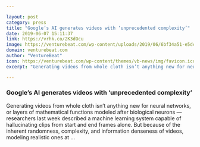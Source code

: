 ```yaml
---

layout: post
category: press
title: "Google’s AI generates videos with ‘unprecedented complexity’"
date: 2019-06-07 15:11:37
link: https://vrhk.co/2K3dOcu
image: https://venturebeat.com/wp-content/uploads/2019/06/6bf34a51-e5dc-412e-b784-78df8277c717.png?w=1200&strip=all
domain: venturebeat.com
author: "VentureBeat"
icon: https://venturebeat.com/wp-content/themes/vb-news/img/favicon.ico
excerpt: "Generating videos from whole cloth isn’t anything new for neural networks, or layers of mathematical functions modeled after biological neurons — researchers last week described a machine learning system capable of hallucinating clips from start and end frames alone. But because of the inherent randomness, complexity, and information denseness of videos, modeling realistic ones at …"

---
```


### Google’s AI generates videos with ‘unprecedented complexity’

Generating videos from whole cloth isn’t anything new for neural networks, or layers of mathematical functions modeled after biological neurons — researchers last week described a machine learning system capable of hallucinating clips from start and end frames alone. But because of the inherent randomness, complexity, and information denseness of videos, modeling realistic ones at …